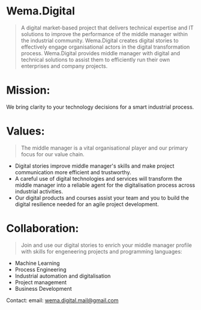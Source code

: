 # Wema.Digital




> A digital market-based project that delivers technical expertise and IT solutions to improve the performance of the middle manager within the industrial community.
> Wema.Digital creates digital stories to effectively engage organisational actors in the digital transformation process.
> Wema.Digital provides middle manager with digital and technical solutions to assist them to efficiently run their own enterprises and company projects.

# Mission:

We bring clarity to your technology decisions for a smart industrial process.

# Values:

> The middle manager is a vital organisational player and our primary focus for our value chain.

- Digital stories improve middle manager's skills and make project communication more efficient and trustworthy.
- A careful use of digital technologies and services will transform the middle manager into a reliable agent for the digitalisation process across industrial activities.
- Our digital products and courses assist your team and you to build the digital resilience needed for an agile project development.
  
# Collaboration:

> Join and use our digital stories to enrich your middle manager profile with skills for engeneering projects and programming languages:

- Machine Learning 
- Process Engineering
- Industrial automation and digitalisation
- Project management
- Business Development

Contact: 
email: wema.digital.mail@gmail.com
